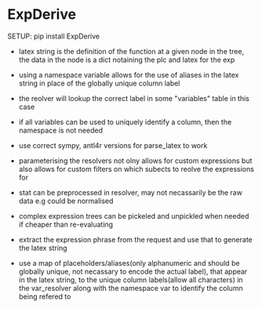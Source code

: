 # ExpDerive

SETUP:
pip install ExpDerive

- latex string is the definition of the function at a given node in the tree, the data in the node is a dict notaining the plc and latex for the exp

- using a namespace variable allows for the use of aliases in the latex string in place of the globally unique column label
- the reolver will lookup the correct label in some "variables" table in this case
- if all variables can be used to uniquely identify a column, then the namespace is not needed

- use correct sympy, antl4r versions for parse_latex to work
- parameterising the resolvers not olny allows for custom expressions but also allows for custom filters on which subects to reolve the expressions for
- stat can be preprocessed in resolver, may not necassarily be the raw data e.g could be normalised

- complex expression trees can be pickeled and unpickled when needed if cheaper than re-evaluating

- extract the expression phrase from the request and use that to generate the latex string

- use a map of placeholders/aliases(only alphanumeric and should be globally unique, not necassary to encode the actual label), that appear in the latex string, to the unique column labels(allow all characters) in the var_resolver along with the namespace var to identify the column being refered to
